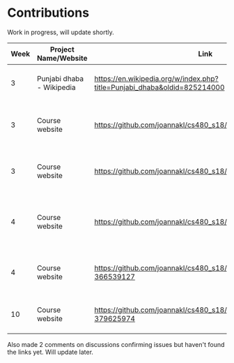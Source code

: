 # Contributions
Work in progress, will update shortly.

| Week | Project Name/Website | Link | Description | Type |
|------|----------------------|------|-------------|------|
| 3 | Punjabi dhaba - Wikipedia | https://en.wikipedia.org/w/index.php?title=Punjabi_dhaba&oldid=825214000 | Updated some missing links. | Wikipedia |
| 3 | Course website | https://github.com/joannakl/cs480_s18/issues/25 | Missing Piazza button (posted issue) | Course website |
| 3 | Course website | https://github.com/joannakl/cs480_s18/issues/22 | Claimed missing image issue (claimed issue) | Course website |
| 4 | Course website | https://github.com/joannakl/cs480_s18/pull/78 | Pull Request for missing image issue (pull request) | Course website |
| 4 | Course website | https://github.com/joannakl/cs480_s18/issues/25#issuecomment-366539127 | Comment regarding reopening a closed issue. | Course website |
| 10 | Course website | https://github.com/joannakl/cs480_s18/issues/25#issuecomment-379625974 | Comment regarding mislabeled issue. | Course website |

Also made 2 comments on discussions confirming issues but haven't found the links yet. Will update later.

